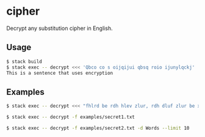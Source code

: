 # cipher

Decrypt any substitution cipher in English.

## Usage

```bash
$ stack build
$ stack exec -- decrypt <<< 'Qbco co s oijqijui qbsq roio ijunylqckj'
This is a sentence that uses encryption
```

## Examples

```bash
$ stack exec -- decrypt <<< "fhlrd be rdh hlev zlur, rdh dluf zlur be xbmbgo lgf wgcybgo vcj acjxf sh ec kjad kcuh rdhg vcj'uh ybxxbgo rc sh."

$ stack exec -- decrypt -f examples/secret1.txt

$ stack exec -- decrypt -f examples/secret2.txt -d Words --limit 10
```
